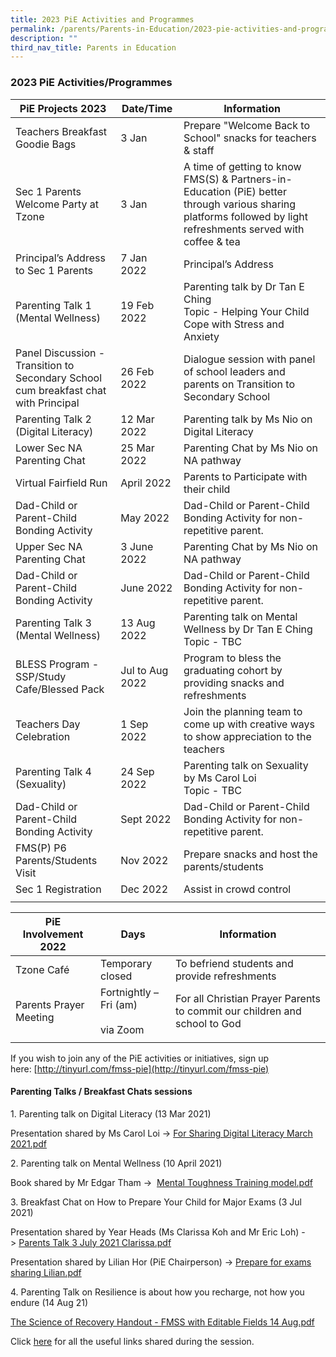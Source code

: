 ```yaml
---
title: 2023 PiE Activities and Programmes
permalink: /parents/Parents-in-Education/2023-pie-activities-and-programmes/
description: ""
third_nav_title: Parents in Education
---
```


### 2023 PiE Activities/Programmes

| PiE Projects 2023 | Date/Time | Information |
|---|---|---|
| Teachers Breakfast Goodie Bags | 3 Jan | Prepare "Welcome Back to School" snacks for teachers & staff |
| Sec 1 Parents Welcome Party at Tzone | 3 Jan | A time of getting to know FMS(S) & Partners-in-Education (PiE) better through various sharing platforms followed by light refreshments served with coffee & tea |
| Principal’s Address to Sec 1 Parents | 7 Jan 2022 | Principal’s Address |
| Parenting Talk 1 (Mental Wellness) | 19 Feb 2022 | Parenting talk by Dr Tan E Ching<br>Topic - Helping Your Child Cope with Stress and Anxiety |
| Panel Discussion - Transition to<br>Secondary School cum breakfast chat with Principal<br>  | 26 Feb 2022 | Dialogue session with panel of school leaders and parents on Transition to Secondary School |
| Parenting Talk 2 (Digital Literacy) | 12 Mar 2022 | Parenting talk by Ms Nio on Digital Literacy |
| Lower Sec NA Parenting Chat | 25 Mar 2022 | Parenting Chat by Ms Nio on NA pathway |
| Virtual Fairfield Run | April 2022 | Parents to Participate with their child |
| Dad-Child or Parent-Child Bonding Activity | May 2022 | Dad-Child or Parent-Child Bonding Activity for non-repetitive parent. |
| Upper Sec NA Parenting Chat | 3 June 2022 | Parenting Chat by Ms Nio on NA pathway |
| Dad-Child or Parent-Child Bonding Activity | June 2022 | Dad-Child or Parent-Child Bonding Activity for non-repetitive parent. |
| Parenting Talk 3 (Mental Wellness) | 13 Aug 2022 | Parenting talk on Mental Wellness by Dr Tan E Ching<br>Topic - TBC |
| BLESS Program - SSP/Study Cafe/Blessed Pack | Jul to Aug 2022 | Program to bless the graduating cohort by providing snacks and refreshments |
| Teachers Day Celebration | 1 Sep 2022 | Join the planning team to come up with creative ways to show appreciation to the teachers |
| Parenting Talk 4 (Sexuality) | 24 Sep 2022 | Parenting talk on Sexuality by Ms Carol Loi<br>Topic - TBC |
| Dad-Child or Parent-Child Bonding Activity | Sept 2022 | Dad-Child or Parent-Child Bonding Activity for non-repetitive parent. |
| FMS(P) P6 Parents/Students Visit | Nov 2022 | Prepare snacks and host the parents/students |
| Sec 1 Registration | Dec 2022 | Assist in crowd control |
|  |  |  |

| PiE Involvement 2022 | Days | Information |
|---|---|---|
| Tzone Café | Temporary closed  | To befriend students and provide refreshments |
| Parents Prayer Meeting | Fortnightly – Fri (am) <br><br>via Zoom | For all Christian Prayer Parents to commit our children and school to God  |
|  |  |  |

If you wish to join any of the PiE activities or initiatives, sign up here: [http://tinyurl.com/fmss-pie](http://tinyurl.com/fmss-pie)  

#### Parenting Talks / Breakfast Chats sessions

1\. Parenting talk on Digital Literacy (13 Mar 2021)

Presentation shared by Ms Carol Loi -> [For Sharing Digital Literacy March 2021.pdf](/files/pt1.pdf)

  

2\. Parenting talk on Mental Wellness (10 April 2021)

Book shared by Mr Edgar Tham ->  [Mental Toughness Training model.pdf](/files/pt2.pdf)  

  

3\. Breakfast Chat on How to Prepare Your Child for Major Exams (3 Jul 2021)

Presentation shared by Year Heads (Ms Clarissa Koh and Mr Eric Loh) -> [Parents Talk 3 July 2021 Clarissa.pdf](/files/pt3.pdf) 

Presentation shared by Lilian Hor (PiE Chairperson) -> [Prepare for exams sharing Lilian.pdf](/files/pt4.pdf) 

  

4\. Parenting Talk on Resilience is about how you recharge, not how you endure (14 Aug 21)

[The Science of Recovery Handout - FMSS with Editable Fields 14 Aug.pdf](/files/pt5.pdf)  

Click [here](https://fairfieldmethodistsec-moe-edu-sg-admin.cwp.sg/parents/partners-in-education/2021-pie-activities-programmes/parenting-talk-on-resilience-useful-links) for all the useful links shared during the session.